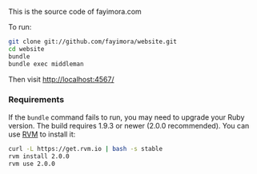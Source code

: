 This is the source code of fayimora.com

To run:

``` sh
git clone git://github.com/fayimora/website.git
cd website
bundle
bundle exec middleman
```

Then visit [http://localhost:4567/](http://localhost:4567/)

### Requirements

If the `bundle` command fails to run, you may need to upgrade your Ruby version. The build requires 1.9.3 or newer (2.0.0 recommended). You can use [RVM](https://rvm.io/) to install it:

``` sh
curl -L https://get.rvm.io | bash -s stable
rvm install 2.0.0
rvm use 2.0.0
```
